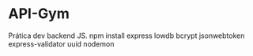 # API-Gym
Prática dev backend JS.
npm install express lowdb bcrypt jsonwebtoken express-validator uuid nodemon
